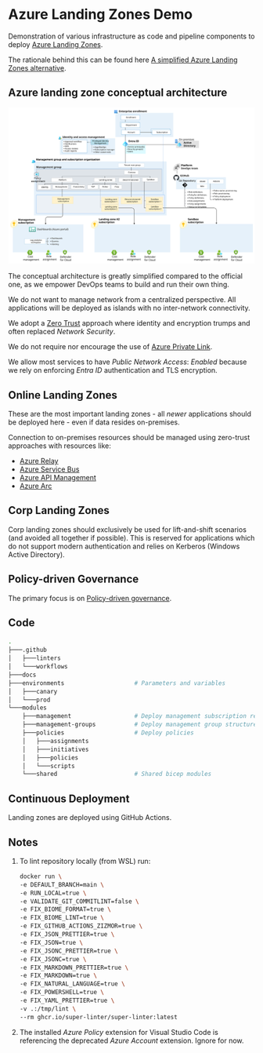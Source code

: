 # Azure Landing Zones Demo

Demonstration of various infrastructure as code and pipeline components to deploy [Azure Landing Zones](https://learn.microsoft.com/en-us/azure/cloud-adoption-framework/ready/landing-zone/).

The rationale behind this can be found here [A simplified Azure Landing Zones alternative](https://ondfisk.dk/a-simplified-azure-landing-zones-alternative/).

## Azure landing zone conceptual architecture

![Azure landing zone conceptual architecture](docs/azure-landing-zones.svg)

The conceptual architecture is greatly simplified compared to the official one, as we empower DevOps teams to build and run their own thing.

We do not want to manage network from a centralized perspective. All applications will be deployed as islands with no inter-network connectivity.

We adopt a [Zero Trust](https://learn.microsoft.com/en-us/security/zero-trust/zero-trust-overview) approach where identity and encryption trumps and often replaced _Network Security_.

We do not require nor encourage the use of [Azure Private Link](https://azure.microsoft.com/en-gb/products/private-link/).

We allow most services to have _Public Network Access_: _Enabled_ because we rely on enforcing _Entra ID_ authentication and TLS encryption.

## Online Landing Zones

These are the most important landing zones - all _newer_ applications should be deployed here - even if data resides on-premises.

Connection to on-premises resources should be managed using zero-trust approaches with resources like:

- [Azure Relay](https://learn.microsoft.com/en-us/azure/azure-relay/)
- [Azure Service Bus](https://learn.microsoft.com/en-us/azure/service-bus-messaging/)
- [Azure API Management](https://learn.microsoft.com/en-us/azure/api-management/)
- [Azure Arc](https://azure.microsoft.com/en-us/products/azure-arc/)

## Corp Landing Zones

Corp landing zones should exclusively be used for lift-and-shift scenarios (and avoided all together if possible). This is reserved for applications which do not support modern authentication and relies on Kerberos (Windows Active Directory).

## Policy-driven Governance

The primary focus is on [Policy-driven governance](https://learn.microsoft.com/en-us/azure/cloud-adoption-framework/ready/landing-zone/design-principles#policy-driven-governance).

## Code

```bash
.
├───.github
│   ├───linters
│   └───workflows
├───docs
├───environments                    # Parameters and variables
│   ├───canary
│   └───prod
└───modules
    ├───management                  # Deploy management subscription resources
    ├───management-groups           # Deploy management group structure
    ├───policies                    # Deploy policies
    │   ├───assignments
    │   ├───initiatives
    │   ├───policies
    │   └───scripts
    └───shared                      # Shared bicep modules
```

## Continuous Deployment

Landing zones are deployed using GitHub Actions.

## Notes

1. To lint repository locally (from WSL) run:

   ```bash
   docker run \
   -e DEFAULT_BRANCH=main \
   -e RUN_LOCAL=true \
   -e VALIDATE_GIT_COMMITLINT=false \
   -e FIX_BIOME_FORMAT=true \
   -e FIX_BIOME_LINT=true \
   -e FIX_GITHUB_ACTIONS_ZIZMOR=true \
   -e FIX_JSON_PRETTIER=true \
   -e FIX_JSON=true \
   -e FIX_JSONC_PRETTIER=true \
   -e FIX_JSONC=true \
   -e FIX_MARKDOWN_PRETTIER=true \
   -e FIX_MARKDOWN=true \
   -e FIX_NATURAL_LANGUAGE=true \
   -e FIX_POWERSHELL=true \
   -e FIX_YAML_PRETTIER=true \
   -v .:/tmp/lint \
   --rm ghcr.io/super-linter/super-linter:latest
   ```

1. The installed _Azure Policy_ extension for Visual Studio Code is referencing the deprecated _Azure Account_ extension. Ignore for now.
